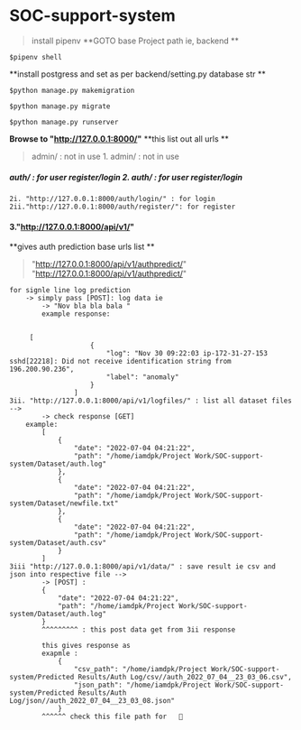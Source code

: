 # SOC-support-system

> install pipenv
**GOTO base Project path ie, backend **
```shell
$pipenv shell 
```
**install postgress and set as per backend/setting.py database str **
```shell
$python manage.py makemigration 
```
```shell
$python manage.py migrate 
```
```shell
$python manage.py runserver 
```
**Browse to  "http://127.0.0.1:8000/"**
**this list out all urls **
> admin/ : not in use 1. admin/ : not in use 
##### auth/ : for user register/login 2. auth/ : for user register/login 
    2i. "http://127.0.0.1:8000/auth/login/" : for login 
    2ii."http://127.0.0.1:8000/auth/register/": for register 
#### 3."http://127.0.0.1:8000/api/v1/" 
**gives auth prediction base urls list **
> "http://127.0.0.1:8000/api/v1/authpredict/"    "http://127.0.0.1:8000/api/v1/authpredict/"

	for signle line log prediction 
        -> simply pass [POST]: log data ie 
            -> "Nov bla bla bala "
            example response:
           

         [
                        {
                            "log": "Nov 30 09:22:03 ip-172-31-27-153 sshd[22218]: Did not receive identification string from 196.200.90.236",
                            "label": "anomaly"
                        }
                    ]
    3ii. "http://127.0.0.1:8000/api/v1/logfiles/" : list all dataset files -->
            -> check response [GET] 
        example:
            [
                {
                    "date": "2022-07-04 04:21:22",
                    "path": "/home/iamdpk/Project Work/SOC-support-system/Dataset/auth.log"
                },
                {
                    "date": "2022-07-04 04:21:22",
                    "path": "/home/iamdpk/Project Work/SOC-support-system/Dataset/newfile.txt"
                },
                {
                    "date": "2022-07-04 04:21:22",
                    "path": "/home/iamdpk/Project Work/SOC-support-system/Dataset/auth.csv"
                }
            ]
    3iii "http://127.0.0.1:8000/api/v1/data/" : save result ie csv and json into respective file -->
            -> [POST] :
            {
                "date": "2022-07-04 04:21:22",
                "path": "/home/iamdpk/Project Work/SOC-support-system/Dataset/auth.log"
            }
            ^^^^^^^^^ : this post data get from 3ii response

            this gives response as
            exapmle :
                {
                    "csv_path": "/home/iamdpk/Project Work/SOC-support-system/Predicted Results/Auth Log/csv//auth_2022_07_04__23_03_06.csv",
                    "json_path": "/home/iamdpk/Project Work/SOC-support-system/Predicted Results/Auth Log/json//auth_2022_07_04__23_03_08.json"
                } 
            ^^^^^^ check this file path for   🤔

